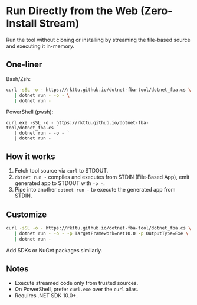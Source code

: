 # Run Directly from the Web (Zero-Install Stream)

Run the tool without cloning or installing by streaming the file-based source and executing it in-memory.

## One-liner

Bash/Zsh:

```bash
curl -sSL -o - https://rkttu.github.io/dotnet-fba-tool/dotnet_fba.cs \
   | dotnet run - -o - \
   | dotnet run -
```

PowerShell (pwsh):

```pwsh
curl.exe -sSL -o - https://rkttu.github.io/dotnet-fba-tool/dotnet_fba.cs `
   | dotnet run - -o - `
   | dotnet run -
```

## How it works

1) Fetch tool source via `curl` to STDOUT.
2) `dotnet run -` compiles and executes from STDIN (File‑Based App), emit generated app to STDOUT with `-o -`.
3) Pipe into another `dotnet run -` to execute the generated app from STDIN.

## Customize

```bash
curl -sSL -o - https://rkttu.github.io/dotnet-fba-tool/dotnet_fba.cs \
   | dotnet run - -o - -p TargetFramework=net10.0 -p OutputType=Exe \
   | dotnet run -
```

Add SDKs or NuGet packages similarly.

## Notes

- Execute streamed code only from trusted sources.
- On PowerShell, prefer `curl.exe` over the `curl` alias.
- Requires .NET SDK 10.0+.
